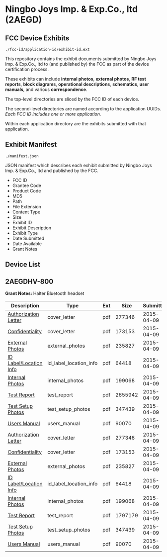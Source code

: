 # Ningbo Joys  Imp. & Exp.Co., ltd (2AEGD)
## FCC Device Exhibits

```
./fcc-id/application-id/exhibit-id.ext
```

This repository contains the exhibit documents submitted by Ningbo Joys  Imp. & Exp.Co., ltd to (and published by) the FCC as part of the device certification process.

These exhibits can include **internal photos**, **external photos**, **RF test reports**, **block diagrams**, **operational descriptions**, **schematics**, **user manuals**, and various **correspondence**.

The top-level directories are sliced by the FCC ID of each device.

The second-level directories are named according to the application UUIDs. *Each FCC ID includes one or more application.*

Within each application directory are the exhibits submitted with that application. 

## Exhibit Manifest

```
./manifest.json
```

JSON manifest which describes each exhibit submitted by Ningbo Joys  Imp. & Exp.Co., ltd and published by the FCC.

- FCC ID
- Grantee Code
- Product Code
- MD5
- Path
- File Extension
- Content Type
- Size
- Exhibit ID
- Exhibit Description
- Exhibit Type
- Date Submitted
- Date Available
- Grant Notes

## Device List
## 2AEGDHV-800
**Grant Notes:** Halter Bluetooth headset

| Description | Type | Ext | Size | Submitted | Available |
| ----------- | ---- | --- | ---- | --------- | --------- |
| [Authorization Letter](2AEGDHV-800/0359759075faf8e02955b05aced68b38/2578946.pdf) | cover_letter | pdf | 277346 | 2015-04-09 | 2015-04-09 |
| [Confidentiality](2AEGDHV-800/0359759075faf8e02955b05aced68b38/2578947.pdf) | cover_letter | pdf | 173153 | 2015-04-09 | 2015-04-09 |
| [External Photos](2AEGDHV-800/0359759075faf8e02955b05aced68b38/2578941.pdf) | external_photos | pdf | 235827 | 2015-04-09 | 2015-04-09 |
| [ID Label/Location Info](2AEGDHV-800/0359759075faf8e02955b05aced68b38/2578943.pdf) | id_label_location_info | pdf | 64418 | 2015-04-09 | 2015-04-09 |
| [Internal Photos](2AEGDHV-800/0359759075faf8e02955b05aced68b38/2578942.pdf) | internal_photos | pdf | 199068 | 2015-04-09 | 2015-04-09 |
| [Test Report](2AEGDHV-800/0359759075faf8e02955b05aced68b38/2578948.pdf) | test_report | pdf | 2655942 | 2015-04-09 | 2015-04-09 |
| [Test Setup Photos](2AEGDHV-800/0359759075faf8e02955b05aced68b38/2578944.pdf) | test_setup_photos | pdf | 347439 | 2015-04-09 | 2015-04-09 |
| [Users Manual](2AEGDHV-800/0359759075faf8e02955b05aced68b38/2578945.pdf) | users_manual | pdf | 90070 | 2015-04-09 | 2015-04-09 |
| [Authorization Letter](2AEGDHV-800/0ec5e717fc05e928478e78757055ca83/2578946.pdf) | cover_letter | pdf | 277346 | 2015-04-09 | 2015-04-09 |
| [Confidentiality](2AEGDHV-800/0ec5e717fc05e928478e78757055ca83/2578947.pdf) | cover_letter | pdf | 173153 | 2015-04-09 | 2015-04-09 |
| [External Photos](2AEGDHV-800/0ec5e717fc05e928478e78757055ca83/2578941.pdf) | external_photos | pdf | 235827 | 2015-04-09 | 2015-04-09 |
| [ID Label/Location Info](2AEGDHV-800/0ec5e717fc05e928478e78757055ca83/2578943.pdf) | id_label_location_info | pdf | 64418 | 2015-04-09 | 2015-04-09 |
| [Internal Photos](2AEGDHV-800/0ec5e717fc05e928478e78757055ca83/2578942.pdf) | internal_photos | pdf | 199068 | 2015-04-09 | 2015-04-09 |
| [Test Report](2AEGDHV-800/0ec5e717fc05e928478e78757055ca83/2578960.pdf) | test_report | pdf | 1797179 | 2015-04-09 | 2015-04-09 |
| [Test Setup Photos](2AEGDHV-800/0ec5e717fc05e928478e78757055ca83/2578944.pdf) | test_setup_photos | pdf | 347439 | 2015-04-09 | 2015-04-09 |
| [Users Manual](2AEGDHV-800/0ec5e717fc05e928478e78757055ca83/2578945.pdf) | users_manual | pdf | 90070 | 2015-04-09 | 2015-04-09 |
